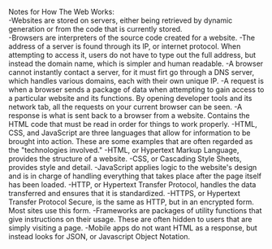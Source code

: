 Notes for How The Web Works:<br />
-Websites are stored on servers, either being retrieved by dynamic generation or
from the code that is currently stored.<br />
-Browsers are interpreters of the source code created for a website.
-The address of a server is found through its IP, or internet protocol. When
attempting to access it, users do not have to type out the full address, but
instead the domain name, which is simpler and human readable.
-A browser cannot instantly contact a server, for it must firt go through a
DNS server, which handles various domains, each with their own unique IP.
-A request is when a browser sends a package of data when attempting to gain
access to a particular website and its functions. By opening developer tools
and its network tab, all the requests on your current browser can be seen.
-A response is what is sent back to a browser from a website. Contains the
HTML code that must be read in order for things to work properly.
-HTML, CSS, and JavaScript are three languages that allow for information to be
brought into action. These are some examples that are often regarded as the
"technologies involved."
-HTML, or Hypertext Markup Language, provides the structure of a website.
-CSS, or Cascading Style Sheets, provides style and detail.
-JavaScript applies logic to the website's design and is in charge of handling
everything that takes place after the page itself has been loaded.
-HTTP, or Hypertext Transfer Protocol, handles the data transferred and ensures
that it is standardized.
-HTTPS, or Hypertext Transfer Protocol Secure, is the same as HTTP, but in an
encrypted form. Most sites use this form.
-Frameworks are packages of utility functions that give instructions on their
usage. These are often hidden to users that are simply visiting a page.
-Mobile apps do not want HTML as a response, but instead looks for JSON, or
Javascript Object Notation.
